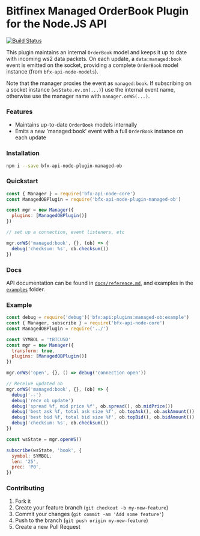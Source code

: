 # Bitfinex Managed OrderBook Plugin for the Node.JS API

[![Build Status](https://travis-ci.org/bitfinexcom/bfx-api-node-plugin-managed-ob.svg?branch=master)](https://travis-ci.org/bitfinexcom/bfx-api-node-plugin-managed-ob)

This plugin maintains an internal `OrderBook` model and keeps it up to date
with incoming ws2 data packets. On each update, a `data:managed:book` event is
emitted on the socket, providing a complete `OrderBook` model instance (from
`bfx-api-node-models`).

Note that the manager proxies the event as `managed:book`. If subscribing on a
socket instance (`wsState.ev.on(...)`) use the internal event name, otherwise
use the manager name with `manager.onWS(...)`.

### Features

* Maintains up-to-date `OrderBook` models internally
* Emits a new 'managed:book' event with a full `OrderBook` instance on each update

### Installation

```bash
npm i --save bfx-api-node-plugin-managed-ob
```

### Quickstart

```js
const { Manager } = require('bfx-api-node-core')
const ManagedOBPlugin = require('bfx-api-node-plugin-managed-ob')

const mgr = new Manager({
  plugins: [ManagedOBPlugin()]
})

// set up a connection, event listeners, etc

mgr.onWS('managed:book', {}, (ob) => {
  debug('checksum: %s', ob.checksum())
})
```

### Docs

API documentation can be found in [`docs/reference.md`](docs/reference.md), and
examples in the [`examples`](examples) folder.

### Example

```js
const debug = require('debug')('bfx:api:plugins:managed-ob:example')
const { Manager, subscribe } = require('bfx-api-node-core')
const ManagedOBPlugin = require('../')

const SYMBOL = 'tBTCUSD'
const mgr = new Manager({
  transform: true,
  plugins: [ManagedOBPlugin()]
})

mgr.onWS('open', {}, () => debug('connection open'))

// Receive updated ob
mgr.onWS('managed:book', {}, (ob) => {
  debug('--')
  debug('recv ob update')
  debug('spread %f, mid price %f', ob.spread(), ob.midPrice())
  debug('best ask %f, total ask size %f', ob.topAsk(), ob.askAmount())
  debug('best bid %f, total bid size %f', ob.topBid(), ob.bidAmount())
  debug('checksum: %s', ob.checksum())
})

const wsState = mgr.openWS()

subscribe(wsState, 'book', {
  symbol: SYMBOL,
  len: '25',
  prec: 'P0',
})
```

### Contributing

1. Fork it
2. Create your feature branch (`git checkout -b my-new-feature`)
3. Commit your changes (`git commit -am 'Add some feature'`)
4. Push to the branch (`git push origin my-new-feature`)
5. Create a new Pull Request
